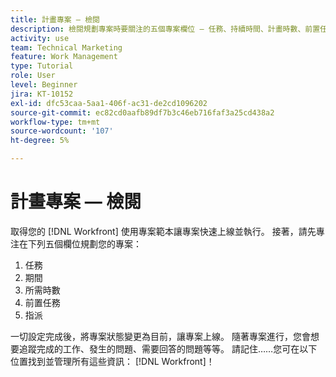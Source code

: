 ```yaml
---
title: 計畫專案 — 檢閱
description: 檢閱規劃專案時要關注的五個專案欄位 — 任務、持續時間、計畫時數、前置任務及指派。
activity: use
team: Technical Marketing
feature: Work Management
type: Tutorial
role: User
level: Beginner
jira: KT-10152
exl-id: dfc53caa-5aa1-406f-ac31-de2cd1096202
source-git-commit: ec82cd0aafb89df7b3c46eb716faf3a25cd438a2
workflow-type: tm+mt
source-wordcount: '107'
ht-degree: 5%

---
```


# 計畫專案 — 檢閱

取得您的 [!DNL  Workfront] 使用專案範本讓專案快速上線並執行。 接著，請先專注在下列五個欄位規劃您的專案：

1. 任務
1. 期間
1. 所需時數
1. 前置任務
1. 指派

一切設定完成後，將專案狀態變更為目前，讓專案上線。 隨著專案進行，您會想要追蹤完成的工作、發生的問題、需要回答的問題等等。 請記住……您可在以下位置找到並管理所有這些資訊： [!DNL Workfront]！

<!---
footer urls for the LP
Plan a project 
Edit projects
Overview of the project planned start date
Overview of the project planned completion date
Tasks overview
Task duration and duration types 
Use task predecessors 
Modify multiple user assignments in a task list
Notifications: Information about work assigned to me 
--->
